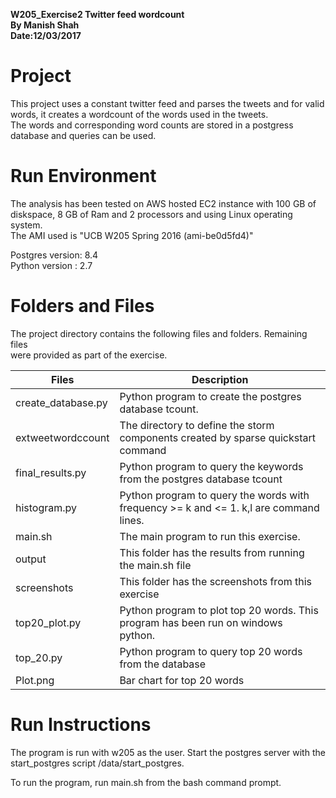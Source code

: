 **W205_Exercise2 Twitter feed wordcount**      
**By Manish Shah**  
**Date:12/03/2017**  

# Project  

This project uses a constant twitter feed and parses the tweets and for valid words, it creates a wordcount of the words used in the tweets.  
The words and corresponding word counts are stored in a postgress database and queries can be used. 

# Run Environment

The analysis has been tested on AWS hosted EC2 instance with 100 GB of diskspace, 8 GB of Ram and 2 processors and using Linux operating system.  
The AMI used is "UCB W205 Spring 2016 (ami-be0d5fd4)"  

Postgres version: 8.4  
Python version : 2.7

# Folders and Files  

The project directory contains the following files and folders. Remaining files  
were provided as part of the exercise.  


Files | Description
------|-------------
create_database.py | Python program to create the postgres database tcount.  
extweetwordccount | The directory to define the storm components created by sparse quickstart command  
final_results.py | Python program to query the keywords from the postgres database tcount    
histogram.py | Python program to query the words with frequency >= k and <= 1. k,l are command lines.  
main.sh | The main program to run this exercise.  
output | This folder has the results from running the main.sh file  
screenshots | This folder has the screenshots from this exercise  
top20_plot.py | Python program to plot top 20 words. This program has been run on windows python.  
top_20.py | Python program to query top 20 words from the database  
Plot.png | Bar chart for top 20 words  

# Run Instructions   

The program is run with w205 as the user. Start the postgres server with the start_postgres script /data/start_postgres.   

To run the program, run main.sh from the bash command prompt. 



